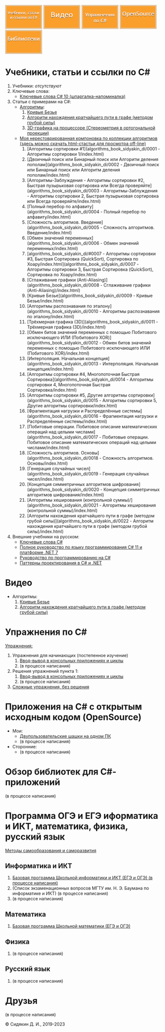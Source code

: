 [![Учебники, статьи и ссылки по C#](img/menu/read.png)](#учебники-статьи-и-ссылки-по-c)
[![Видео](img/menu/video.png)](#видео)
[![Упражнения по C#](img/menu/exercises.png)](#упражнения-по-c)
[![Приложения на C# с открытым исходным кодом (OpenSource)](img/menu/opensource.png)](#приложения-на-c-с-открытым-исходным-кодом-opensource)
[![Обзор библиотек для C#-приложений](img/menu/libs.png)](#обзор-библиотек-для-c-приложений)

# Учебники, статьи и ссылки по C#

1. Учебники:
	*отсутствуют*
2. Ключевые слова:
	- [Ключевые слова C# 10 (шпаргалка-напоминалка)](csharp-tutorials/ru-ru/csharp-10-keywords/README.md)
3. Статьи с примерами на C#:
	- [Алгоритмы](csharp-articles/ru-ru/algorithms-on-csharp/README.md):
		1. [Кривые Безье](csharp-articles/ru-ru/algorithms-on-csharp/articles/0001-Bezier-curves/README.md)
		2. [Алгоритм нахождения кратчайшего пути в графе (методом грубой силы)](csharp-articles/ru-ru/algorithms-on-csharp/articles/0002-Graphs/README.md)
		3. [3D-графика на процессоре (Стереометрия в ортогональной проекции)](csharp-articles/ru-ru/algorithms-on-csharp/articles/0003-3D-on-CPU/README.md)
	- [Моя нерестоврированная компоновка по коллекции алгоритмов (здесь можно скачать html-стастьи для просмотра off-line)](https://github.com/DmitriySidyakin/CSharp-Tutorials/tree/main/algorithms_book_sidyakin_di)
		1. [Алгоритмы сортировки #1](algorithms_book_sidyakin_di/0001 - Алгоритмы сортировки 1/index.html)
		2. [Двоичный поиск или Бинарный поиск или Алгоритм деления пополам](algorithms_book_sidyakin_di/0002 - Двоичный поиск или Бинарный поиск или Алгоритм деления пополам/index.html)
		3. [Алгоритмы-Заблуждения -  Алгоритмы сортировки #2, Быстрая пузырьковая сортировка или Всегда проверяйте](algorithms_book_sidyakin_di/0003 - Алгоритмы-Заблуждения -  Алгоритмы сортировки 2, Быстрая пузырьковая сортировка или Всегда проверяйте/index.html)
		4. [Полный перебор по алфавиту](algorithms_book_sidyakin_di/0004 - Полный перебор по алфавиту/index.html)
		5. [Сложность алгоритмов. Введение](algorithms_book_sidyakin_di/0005 - Сложность алгоритмов. Введение/index.html)
		6. [Обмен значений переменных](algorithms_book_sidyakin_di/0006 - Обмен значений переменных/index.html)
		7. [algorithms_book_sidyakin_di/#0007 - Алгоритмы сортировки #3, Быстрая Сортировка (QuickSort), Сортировка по Хоару/index.html](algorithms_book_sidyakin_di/0007 - Алгоритмы сортировки 3, Быстрая Сортировка (QuickSort), Сортировка по Хоару/index.html)
		8. [Сглаживание графики (Anti-Aliasing)](algorithms_book_sidyakin_di/0008 - Сглаживание графики (Anti-Aliasing)/index.html)
		9. [Кривые Безье](algorithms_book_sidyakin_di/0009 - Кривые Безье/index.html)
		10. [Алгоритмы распознавания по эталону](algorithms_book_sidyakin_di/0010 - Алгоритмы распознавания по эталону/index.html)
		11. [Трёхмерная графика (3D)](algorithms_book_sidyakin_di/0011 - Трёхмерная графика (3D)/index.html)
		12. [Обмен битов значений переменных с помощью Побитового исключающего ИЛИ (Побитового XOR)](algorithms_book_sidyakin_di/0012 - Обмен битов значений переменных с помощью Побитового исключающего ИЛИ (Побитового XOR)/index.html)
		13. [Интерполяция. Начальная концепция](algorithms_book_sidyakin_di/0013 - Интерполяция. Начальная концепция/index.html)
		14. [Алгоритмы сортировки #4, Многопоточная Быстрая Сортировка](algorithms_book_sidyakin_di/0014 - Алгоритмы сортировки 4, Многопоточная Быстрая Сортировка/index.html)
		15. [Алгоритмы сортировки #5, Другие алгоритмы сортировки](algorithms_book_sidyakin_di/0015 - Алгоритмы сортировки 5, Другие алгоритмы сортировки/index.html)
		16. [Фрагментация нагрузки и Распределённые системы](algorithms_book_sidyakin_di/0016 - Фрагментация нагрузки и Распределённые системы/index.html)
		17. [Побитовые операции. Побитовое описание математических операций над целыми числами](algorithms_book_sidyakin_di/0017 - Побитовые операции. Побитовое описание математических операций над целыми числами/index.html)
		18. [Сложность алгоритмов. Основы](algorithms_book_sidyakin_di/0018 - Сложность алгоритмов. Основы/index.html)
		19. [Генерация случайных чисел](algorithms_book_sidyakin_di/0019 - Генерация случайных чисел/index.html)
		20. [Концепция симметричных алгоритмов шифрования](algorithms_book_sidyakin_di/0020 - Концепция симметричных алгоритмов шифрования/index.html)
		21. [Алгоритмы хеширования (контрольной суммы)/](algorithms_book_sidyakin_di/0021 - Алгоритмы хеширования (контрольной суммы)/index.html)
		22. [Алгоритм нахождения кратчайшего пути в графе (методом грубой силы)](algorithms_book_sidyakin_di/0022 - Алгоритм нахождения кратчайшего пути в графе (методом грубой силы)/index.html) 
4. Внешние учебники на русском:
	- [Ключевые слова C#](https://docs.microsoft.com/ru-ru/dotnet/csharp/language-reference/keywords/)
	- [Полное руководство по языку программирования С# 11 и платформе .NET 7](https://metanit.com/sharp/tutorial/)
	- [Руководство по программированию на C#](https://docs.microsoft.com/ru-ru/dotnet/csharp/programming-guide/)
	- [Паттерны проектирования в C# и .NET](https://metanit.com/sharp/patterns/)
	
# Видео

- Алгоритмы:
	1. [Кривые Безье](https://youtu.be/-aaBzgcqQwY)
	2. [Алгоритм нахождения кратчайшего пути в графе (методом грубой силы)](https://youtu.be/PNVci2DTWo8)
	
# Упражнения по C#

[Упражнения:](csharp-exercises/ru-ru/README.md)
1. Упражнения для начинающих (постепенное изучение)
	1. [Ввод-вывод в консольных приложениях и циклы](csharp-exercises/ru-ru/001-Input-Output-Cycles/)
	2. (в процессе написания)
2. Решения упражнений пункта 1:
	1. [Ввод-вывод в консольных приложениях и циклы](csharp-exercises/ru-ru/001-Input-Output-Cycles/solution/)
	2. (в процессе написания)
3. [Сложные упражнения, без решения](csharp-exercises/ru-ru/try-open-source/)

# Приложения на C# с открытым исходным кодом (OpenSource)

- Мои:
	- [Двупользовательские шашки на одном ПК](csharp-opensource/ru-ru/myprojects/Chess)
	- (в процессе написания)
- Сторонние:
	- (в процессе написания)
	
# Обзор библиотек для C#-приложений

(в процессе написания)

# Программа ОГЭ и ЕГЭ иформатика и ИКТ, математика, физика, русский язык

[Методы самообразования и саморазвития](methods-of-self-education-and-self-development/ru-ru)

## Информатика и ИКТ

1. [Базовая программа Школьной информатики и ИКТ (ЕГЭ и ОГЭ) (в процессе написания)](school-computer-science/ru-ru/school-topics/)
2. (Список экзаменационных вопросов МГТУ им. Н. Э. Баумана по информатике и ИКТ) (в процессе написания)
3. (в процессе написания)

## Математика
1. [Базовая программа Школьной математики (ЕГЭ и ОГЭ)](school-math/ru-ru/school-topics/)

## Физика
1. (в процессе написания)

## Русский язык
1. (в процессе написания)

# Друзья

(в процессе написания)

© Сидякин Д. И., 2019-2023